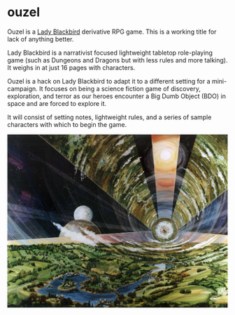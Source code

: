 ouzel
=====

Ouzel is a [Lady Blackbird](http://www.onesevendesign.com/ladyblackbird/) derivative RPG game. This is a working title for lack of anything better.

Lady Blackbird is a narrativist focused lightweight tabletop role-playing game (such as Dungeons and Dragons but with less rules and more talking). It weighs in at just 16 pages with characters.

Ouzel is a hack on Lady Blackbird to adapt it to a different setting for a mini-campaign. It focuses on being a science fiction game of discovery, exploration, and terror as our heroes encounter a Big Dumb Object (BDO) in space and are forced to explore it.

It will consist of setting notes, lightweight rules, and a series of sample characters with which to begin the game.

<div style="text-align: center"><img src="setting/images/bdo-1.jpg" width="700"></div>


